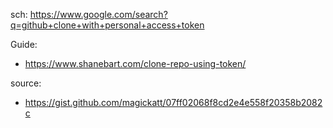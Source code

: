 sch: https://www.google.com/search?q=github+clone+with+personal+access+token

Guide:
- https://www.shanebart.com/clone-repo-using-token/

source:
- https://gist.github.com/magickatt/07ff02068f8cd2e4e558f20358b2082c
